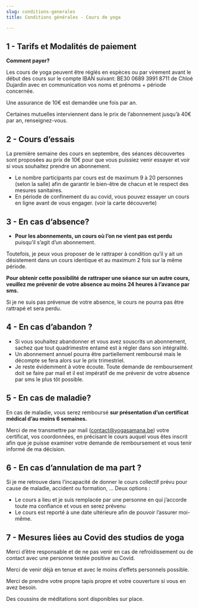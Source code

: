 ```yaml
---
slug: conditions-generales
title: Conditions générales - Cours de yoga

---
```

## 1 - Tarifs et Modalités de paiement

**Comment payer?**

Les cours de yoga peuvent être réglés en espèces ou par virement avant le début des cours sur le compte IBAN suivant: BE30 0689 3991 8711 de Chloé Dujardin avec en communication vos noms et prénoms + période concernée.

Une assurance de 10€ est demandée une fois par an.

Certaines mutuelles interviennent dans le prix de l’abonnement jusqu’à 40€ par an, renseignez-vous.

## 2 - Cours d’essais

La première semaine des cours en septembre, des séances découvertes sont proposées au prix de 10€ pour que vous puissiez venir essayer et voir si vous souhaitez prendre un abonnement.

* Le nombre participants par cours est de maximum 9 à 20 personnes (selon la salle) afin de garantir le bien-être de chacun et le respect des mesures sanitaires.
* En période de confinement du au covid, vous pouvez essayer un cours en ligne avant de vous engager. (voir la carte découverte)

## 3 - En cas d’absence?

* **Pour les abonnements, un cours où l’on ne vient pas est perdu** puisqu’il s’agit d’un abonnement.

Toutefois, je peux vous proposer de le rattraper à condition qu’il y ait un désistement dans un cours identique et au maximum 2 fois sur la même période.

**Pour obtenir cette possibilité de rattraper une séance sur un autre cours, veuillez me prévenir de votre absence au moins 24 heures à l’avance par sms.**

Si je ne suis pas prévenue de votre absence, le cours ne pourra pas être rattrapé et sera perdu.

## 4 - En cas d’abandon ?

* Si vous souhaitez abandonner et vous avez souscrits un abonnement, sachez que tout quadrimestre entamé est à régler dans son intégralité.
* Un abonnement annuel pourra être partiellement remboursé mais le décompte se fera alors sur le prix trimestriel.
* Je reste évidemment à votre écoute. Toute demande de remboursement doit se faire par mail et il est impératif de me prévenir de votre absence par sms le plus tôt possible.

## 5 - En cas de maladie?

En cas de maladie, vous serez remboursé **sur présentation d’un certificat médical d’au moins 6 semaines.**

Merci de me transmettre par mail (contact@yogasamana.be) votre certificat, vos coordonnées, en précisant le cours auquel vous êtes inscrit afin que je puisse examiner votre demande de remboursement et vous tenir informé de ma décision.

## 6 - En cas d’annulation de ma part ?

Si je me retrouve dans l’incapacité de donner le cours collectif prévu pour cause de maladie, accident ou formation, … Deux options :

* Le cours a lieu et je suis remplacée par une personne en qui j’accorde toute ma confiance et vous en serez prévenu
* Le cours est reporté à une date ultérieure afin de pouvoir l’assurer moi-même.

## 7 - Mesures liées au Covid des studios de yoga

Merci d’être responsable et de ne pas venir en cas de refroidissement ou de contact avec une personne testée positive au Covid.

Merci de venir déjà en tenue et avec le moins d’effets personnels possible.

Merci de prendre votre propre tapis propre et votre couverture si vous en avez besoin.

Des coussins de méditations sont disponibles sur place.